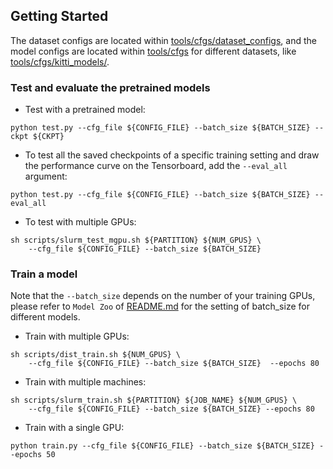 ## Getting Started
The dataset configs are located within [tools/cfgs/dataset_configs](tools/cfgs/dataset_configs), 
and the model configs are located within [tools/cfgs](tools/cfgs) for different datasets, like [tools/cfgs/kitti_models/](tools/cfgs/kitti_models/). 
 


### Test and evaluate the pretrained models
* Test with a pretrained model: 
```shell script
python test.py --cfg_file ${CONFIG_FILE} --batch_size ${BATCH_SIZE} --ckpt ${CKPT}
```

* To test all the saved checkpoints of a specific training setting and draw the performance curve on the Tensorboard, add the `--eval_all` argument: 
```shell script
python test.py --cfg_file ${CONFIG_FILE} --batch_size ${BATCH_SIZE} --eval_all
```

* To test with multiple GPUs:
```shell script
sh scripts/slurm_test_mgpu.sh ${PARTITION} ${NUM_GPUS} \ 
    --cfg_file ${CONFIG_FILE} --batch_size ${BATCH_SIZE}
```


### Train a model
Note that the `--batch_size` depends on the number of your training GPUs, 
please refer to `Model Zoo` of [README.md](../README.md) for the setting of batch_size for different models.  

* Train with multiple GPUs:
```shell script
sh scripts/dist_train.sh ${NUM_GPUS} \ 
    --cfg_file ${CONFIG_FILE} --batch_size ${BATCH_SIZE}  --epochs 80
```

* Train with multiple machines:
```shell script
sh scripts/slurm_train.sh ${PARTITION} ${JOB_NAME} ${NUM_GPUS} \ 
    --cfg_file ${CONFIG_FILE} --batch_size ${BATCH_SIZE} --epochs 80
```

* Train with a single GPU:
```shell script
python train.py --cfg_file ${CONFIG_FILE} --batch_size ${BATCH_SIZE} --epochs 50
```
